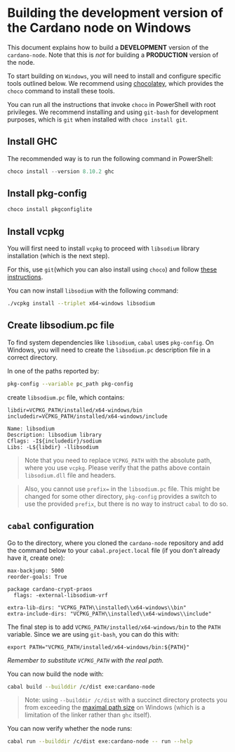 # Building the development version of the Cardano node on Windows

This document explains how to build a __DEVELOPMENT__ version of the `cardano-node`.
Note that this is *not* for building a __PRODUCTION__ version of the node. 

To start building on `Windows`, you will need to install and configure specific tools outlined below. We recommend using [chocolatey](https://chocolatey.org), which provides the `choco` command to install these tools.  

You can run all the instructions that invoke `choco` in PowerShell with root privileges. We recommend installing and using `git-bash` for development purposes, which is `git` when installed with `choco install git`.

## Install GHC

The recommended way is to run the following command in PowerShell:

```PowerShell
choco install --version 8.10.2 ghc
```

## Install pkg-config

```PowerShell
choco install pkgconfiglite
```

## Install vcpkg

You will first need to install `vcpkg` to proceed with `libsodium` library installation (which is the next step). 

For this, use `git`(which you can also install using `choco`) and follow [these
instructions](https://github.com/microsoft/vcpkg#quick-start-windows).

You can now install `libsodium` with the following command:
```bash
./vcpkg install --triplet x64-windows libsodium
```

## Create libsodium.pc file

To find system dependencies like `libsodium`, `cabal` uses `pkg-config`. On Windows, you will need to create the `libsodium.pc` description file in a correct
directory.

In one of the paths reported by:
```bash
pkg-config --variable pc_path pkg-config
```
create `libsodium.pc` file, which contains:

```
libdir=VCPKG_PATH/installed/x64-windows/bin
includedir=VCPKG_PATH/installed/x64-windows/include

Name: libsodium
Description: libsodium library
Cflags: -I${includedir}/sodium
Libs: -L${libdir} -llibsodium
```
> Note that you need to replace `VCPKG_PATH` with the
absolute path, where you use `vcpkg`. Please verify that the paths above contain
`libsodium.dll` file and headers.

> Also, you cannot use `prefix=` in the `libsodium.pc` file. This might be changed for
some other directory, `pkg-config` provides a switch to use the provided
`prefix`, but there is no way to instruct `cabal` to do so.

## `cabal` configuration

Go to the directory, where you cloned the `cardano-node` repository and add the command below
to your `cabal.project.local` file (if you don't already have it, create one):

```
max-backjump: 5000
reorder-goals: True

package cardano-crypt-praos
  flags: -external-libsodium-vrf

extra-lib-dirs: "VCPKG_PATH\\installed\\x64-windows\\bin"
extra-include-dirs: "VCPKG_PATH\\installed\\x64-windows\\include"
```

The final step is to add `VCPKG_PATH/installed/x64-windows/bin` to the `PATH`
variable. Since we are using `git-bash`, you can do this with: 

```
export PATH="VCPKG_PATH/installed/x64-windows/bin:${PATH}"
```
*Remember to substitute `VCPKG_PATH` with the real path.*

You can now build the node with:

```bash
cabal build --builddir /c/dist exe:cardano-node
```
> Note: using `--builddir /c/dist` with a succinct directory protects you
from exceeding the [maximal path
size](https://docs.microsoft.com/en-us/windows/win32/fileio/maximum-file-path-limitation)
on Windows (which is a limitation of the linker rather than `ghc` itself).

You can now verify whether the node runs: 
```bash
cabal run --builddir /c/dist exe:cardano-node -- run --help
```
